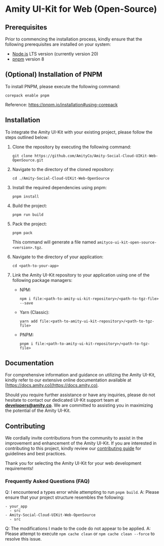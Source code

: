 # Amity UI-Kit for Web (Open-Source)

## Prerequisites

Prior to commencing the installation process, kindly ensure that the following prerequisites are installed on your system:

- [Node.js](https://nodejs.org/) LTS version (currently version 20)
- [pnpm](https://pnpm.io/) version 8

## (Optional) Installation of PNPM

To install PNPM, please execute the following command:

```
corepack enable pnpm
```

Reference: https://pnpm.io/installation#using-corepack

## Installation

To integrate the Amity UI-Kit with your existing project, please follow the steps outlined below:

1. Clone the repository by executing the following command:

   ```
   git clone https://github.com/AmityCo/Amity-Social-Cloud-UIKit-Web-OpenSource.git
   ```

2. Navigate to the directory of the cloned repository:

   ```
   cd ./Amity-Social-Cloud-UIKit-Web-OpenSource
   ```

3. Install the required dependencies using pnpm:

   ```
   pnpm install
   ```

4. Build the project:

   ```
   pnpm run build
   ```

5. Pack the project:

   ```
   pnpm pack
   ```

   This command will generate a file named `amityco-ui-kit-open-source-<version>.tgz`.

6. Navigate to the directory of your application:

   ```
   cd <path-to-your-app>
   ```

7. Link the Amity UI-Kit repository to your application using one of the following package managers:

   - NPM:

     ```
     npm i file:<path-to-amity-ui-kit-repository>/<path-to-tgz-file> --save
     ```

   - Yarn (Classic):

     ```
     yarn add file:<path-to-amity-ui-kit-repository>/<path-to-tgz-file>
     ```

   - PNPM:

     ```
     pnpm i file:<path-to-amity-ui-kit-repository>/<path-to-tgz-file>
     ```

## Documentation

For comprehensive information and guidance on utilizing the Amity UI-Kit, kindly refer to our extensive online documentation available at [https://docs.amity.co](https://docs.amity.co).

Should you require further assistance or have any inquiries, please do not hesitate to contact our dedicated UI-Kit support team at **developers@amity.co**. We are committed to assisting you in maximizing the potential of the Amity UI-Kit.

## Contributing

We cordially invite contributions from the community to assist in the improvement and enhancement of the Amity UI-Kit. If you are interested in contributing to this project, kindly review our [contributing guide](https://github.com/AmityCo/Amity-Social-Cloud-UIKit-Web-OpenSource/blob/develop/contributing.md) for guidelines and best practices.

Thank you for selecting the Amity UI-Kit for your web development requirements!

### Frequently Asked Questions (FAQ)

Q: I encountered a types error while attempting to run `pnpm build`.
A: Please ensure that your project structure resembles the following:

```
- your_app
  - src
- Amity-Social-Cloud-UIKit-Web-OpenSource
  - src
```

Q: The modifications I made to the code do not appear to be applied.
A: Please attempt to execute `npm cache clean` or `npm cache clean --force` to resolve this issue.
